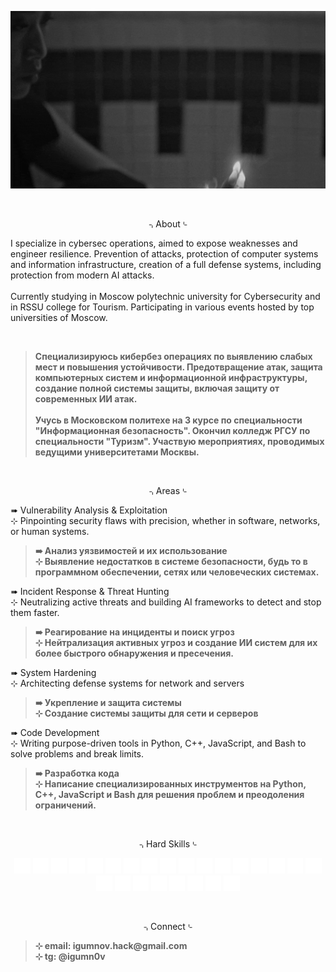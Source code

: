 <p <p align="center">
<img src="gif.gif" width="100%" height="50%">
</p>

<br/>

<p <p align="center">
⌍About⌎
</p>

I specialize in cybersec operations, aimed to expose weaknesses and engineer resilience. Prevention of attacks, protection of computer systems and information infrastructure, creation of a full defense systems, including protection from modern AI attacks. <br> <br> Currently studying in Moscow polytechnic university for Cybersecurity and in RSSU college for Tourism. Participating in various events hosted by top universities of Moscow.

<br>

<blockquote>
<strong>Специализируюсь кибербез операциях по выявлению слабых мест и повышения устойчивости. Предотвращение атак, защита компьютерных систем и информационной инфраструктуры, создание полной системы защиты, включая защиту от современных ИИ атак.
<br><br>
Учусь в Московском политехе на 3 курсе по специальности "Информационная безопасность". Окончил колледж РГСУ по специальности "Туризм". Участвую мероприятиях, проводимых ведущими университетами Москвы.</strong>
</blockquote>

<br>

<p <p align="center">
⌍Areas⌎
</p>

➠ Vulnerability Analysis & Exploitation <br/>
⊹ 	Pinpointing security flaws with precision, whether in software, networks, or human systems.
<blockquote>
<strong>➠ Анализ уязвимостей и их использование <br></strong>
<strong>⊹ 	Выявление недостатков в системе безопасности, будь то в программном обеспечении, сетях или человеческих системах.</strong>
</blockquote>

➠ Incident Response & Threat Hunting <br>
⊹ 	Neutralizing active threats and building AI frameworks to detect and stop them faster.
<blockquote>
<strong>➠ Реагирование на инциденты и поиск угроз <br></strong>
<strong>⊹ 	Нейтрализация активных угроз и создание ИИ систем для их более быстрого обнаружения и пресечения.</strong>
</blockquote>

➠ System Hardening <br>
⊹  Architecting defense systems for network and servers
<blockquote>
<strong>➠ Укрепление и защита системы <br></strong>
<strong>⊹  Создание системы защиты для сети и серверов</strong>
</blockquote>

➠ Code Development <br>
⊹ Writing purpose-driven tools in Python, C++, JavaScript, and Bash to solve problems and break limits.
<blockquote>
<strong>➠ Разработка кода <br></strong>
<strong>⊹ Написание специализированных инструментов на Python, C++, JavaScript и Bash для решения проблем и преодоления ограничений.</strong>
</blockquote>

<br/>

<p <p align="center">
⌍Hard Skills⌎
</p>

<p <p align="center">
  <img src="iconspng/python.png" width="5%">
  <img src="iconspng/cpp.png" width="5%">
  <img src="iconspng/kali.png" width="5%">
  <img src="iconspng/wireshark.png" width="5%">
  <img src="iconspng/docker.png" width="5%">
  <img src="iconspng/cisco-packet-tracer.png" width="5%">
  <img src="iconspng/git.png" width="5%">
  <img src="iconspng/bash.png" width="5%">
  <img src="iconspng/powershell.png" width="5%">
  <img src="iconspng/javascript-plain.png" width="5%">
  <img src="iconspng/css3.png" width="5%">
  <img src="iconspng/html.png" width="5%">
  <img src="iconspng/bootstrap.png" width="5%">
  <img src="iconspng/word.png" width="5%">
  <img src="iconspng/powerpoint.png" width="5%">
  <img src="iconspng/excel.png" width="5%">
  <img src="iconspng/postgresql.png" width="5%">
  <img src="iconspng/mysql.png" width="5%">
  <img src="iconspng/qt.png" width="5%">
  <img src="iconspng/linux.png" width="5%">
  <img src="iconspng/debian.png" width="5%">
  <img src="iconspng/windows11.png" width="5%">
  <img src="iconspng/figma.png" width="5%">
  <img src="iconspng/canva.png" width="5%">
  <img src="iconspng/arduino.png" width="5%">
</p>

<br/>

<p <p align="center">
⌍Connect⌎
</p>

<blockquote>
<strong>⊹ 	email: igumnov.hack@gmail.com <br></strong>
<strong>⊹ 	tg: @igumn0v <br></strong>
</blockquote>
